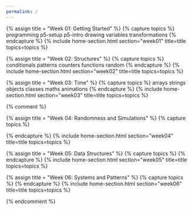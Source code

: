 ```yaml
---
permalink: /
---
```

{% assign title = "Week 01: Getting Started" %}
{% capture topics %}
  programming
  p5-setup
  p5-intro
  drawing
  variables
  transformations
{% endcapture %}
{% include home-section.html section="week01" title=title topics=topics %}

{% assign title = "Week 02: Structures" %}
{% capture topics %}
  conditionals
  patterns
  counters
  functions
  random
{% endcapture %}
{% include home-section.html section="week02" title=title topics=topics %}

{% assign title = "Week 03: Time" %}
{% capture topics %}
  arrays
  strings
  objects
  classes
  maths
  animations
{% endcapture %}
{% include home-section.html section="week03" title=title topics=topics %}

{% comment %}

{% assign title = "Week 04: Randomness and Simulations" %}
{% capture topics %}
  
{% endcapture %}
{% include home-section.html section="week04" title=title topics=topics %}

{% assign title = "Week 05: Data Structures" %}
{% capture topics %}
{% endcapture %}
{% include home-section.html section="week05" title=title topics=topics %}

{% assign title = "Week 06: Systems and Patterns" %}
{% capture topics %}
{% endcapture %}
{% include home-section.html section="week06" title=title topics=topics %}

{% endcomment %}
